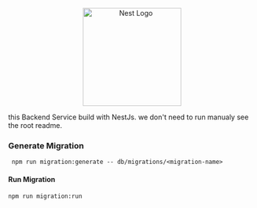 <p align="center">
  <a href="http://nestjs.com/" target="blank"><img src="https://nestjs.com/img/logo-small.svg" width="200" alt="Nest Logo" /></a>
</p>

this Backend Service build with NestJs.
we don't need to run manualy see the root readme.
### Generate Migration
````
 npm run migration:generate -- db/migrations/<migration-name>
````

#### Run Migration
````
npm run migration:run
````
